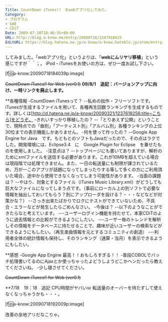 ```yaml
---
Title: CountDown iTunes!!　をwebアプリ化してみた。
Category:
- プログラム
- GAE
- CDiT
Date: 2009-07-18T18:46:55+09:00
URL: http://blog.a-know.me/entry/20090718/1247910415
EditURL: https://blog.hatena.ne.jp/a-know/a-know.hateblo.jp/atom/entry/12921228815727979998
---
```



してみました。「webアプリ化」というよりは、「<span style="font-weight:bold;">webにムリヤリ移植</span>」という感じですが＾＾；。
iPod・iTunesをお使いの方は、ぜひ一度お試し下さい。

[f:id:a-know:20090718184039p:image]

<del datetime="2009-08-01T10:59:04+09:00">CountDown iTunes!! for Web (ver0.1)</del>
<span style="font-weight:bold;">09/8/1　追記：バージョンアップに向け、一時リンクを廃止します。</span>

**各種情報
-CountDown iTunesって？
--私めの拙作・フリーソフトです。iTunesが生成するファイルを用いて、各種再生回数ランキングを生成するものです。詳しくは[http://d.hatena.ne.jp/a-know/20090321/1237618256:title=こちら]をどうぞ。
-きれいすっかり移植したの？
--「とりあえず公開」ということで、現時点での「曲別」「アーティスト別」「アルバム別」各種ランキングの上位30位までの表示機能しかありません。
-何を使って作ったの？
--Google App Engine for Java　です。もともとのソフトもJavaだったので、その点はラクでした。開発環境には、Eclipse3.4　に　Google Plugin for Eclipse　を乗せたものを使用しました。
-注意点は？
--トップページにも書いてありますが、解析のためにxmlファイルを送信する必要があります。これが10MBを超えている場合は現段階では処理できません。また、一日の転送量にも制限が課されているため、万が一このアプリが話題になってしまったりする等して多くの方にご利用頂いた場合、途中から使用できなくなってしまう可能性があります。
-当面の課題は？
--やはり、対象とするファイル（iTunes Music Library.xml）がどうしても巨大なファイルになってしまう点です。（事前にローカル上の別ソフトで必要な情報を抽出しておいてもらう？別にアップローダを設ける？・・・などなどが対策かな？）
--さっき出来たばかりでロクにテストができていないため、不具合・エラーなどが発生したらごめんなさい。
-今後は？
--以下のようなことができたらなと考えています。
---ユーザーログイン機能を持たせて、本家CDiTのように過去情報との比較ができるようにしたい。
---ユーザー毎のトレンドを解析しその情報をデータベースに持たせることで、趣味が近いユーザーの検索などができるようにもしたい。（再生楽曲情報を元とするコミュニティの創造）
---利用者全体の統計情報も保持し、そのランキング（通算・当月）を表示できるようにもしたい。


**感想
-Google App Engine 最高！！おもしろすぎる！！
-普段COBOLでバッチ処理書いてるのにAjaxとか使っちゃったよどうしようどこかヘンだったら教えてくださいね。
-少し寝させてください。


<del datetime="2009-08-01T10:59:04+09:00">CountDown iTunes!! for Web (ver0.1)</del>


**7/18　19：18　追記
CPU時間がヤバいｗ
転送量のオーバーを待たずして使えなくなっちゃうかも・・・。


[f:id:a-know:20090718192009p:image]


改善の余地アリだなこりゃ。
